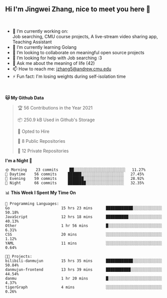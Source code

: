 Hi I'm Jingwei Zhang, nice to meet you here 👋
---
<br>


- 🔭 I’m currently working on: <br>
    Job searching, CMU course projects, A live-stream video sharing app, Teaching Assistant
- 🌱 I’m currently learning Golang
- 👯 I’m looking to collaborate on meaningful open source projects
- 🤔 I’m looking for help with Job searching :3
- 💬 Ask me about the meaning of life (42)
- 📫 How to reach me: jzhang5@andrew.cmu.edu
- ⚡ Fun fact: I'm losing weights during self-isolation time
<br>


<!--START_SECTION:waka-->
**🐱 My Github Data** 

> 🏆 56 Contributions in the Year 2021
 > 
> 📦 250.9 kB Used in Github's Storage 
 > 
> 💼 Opted to Hire
 > 
> 📜 8 Public Repositories 
 > 
> 🔑 12 Private Repositories  
 > 
**I'm a Night 🦉** 

```text
🌞 Morning    23 commits     ██░░░░░░░░░░░░░░░░░░░░░░░   11.27% 
🌆 Daytime    56 commits     ██████░░░░░░░░░░░░░░░░░░░   27.45% 
🌃 Evening    59 commits     ███████░░░░░░░░░░░░░░░░░░   28.92% 
🌙 Night      66 commits     ████████░░░░░░░░░░░░░░░░░   32.35%

```


📊 **This Week I Spent My Time On** 

```text
💬 Programming Languages: 
Go                       15 hrs 23 mins      ████████████░░░░░░░░░░░░░   50.18% 
JavaScript               12 hrs 18 mins      ██████████░░░░░░░░░░░░░░░   40.13% 
Other                    1 hr 56 mins        █░░░░░░░░░░░░░░░░░░░░░░░░   6.31% 
CSS                      20 mins             ░░░░░░░░░░░░░░░░░░░░░░░░░   1.12% 
YAML                     11 mins             ░░░░░░░░░░░░░░░░░░░░░░░░░   0.64%

🐱‍💻 Projects: 
bilibili-danmujun        15 hrs 35 mins      ████████████░░░░░░░░░░░░░   50.84% 
danmujun-frontend        13 hrs 39 mins      ███████████░░░░░░░░░░░░░░   44.54% 
danmu                    1 hr 20 mins        █░░░░░░░░░░░░░░░░░░░░░░░░   4.37% 
tigerGraph               4 mins              ░░░░░░░░░░░░░░░░░░░░░░░░░   0.26%

```


<!--END_SECTION:waka-->
